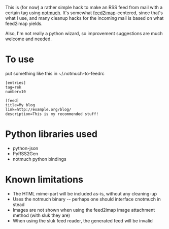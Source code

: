 This is (for now) a rather simple hack to make an RSS feed from mail with a certain tag using 
[notmuch](http://notmuchmail.org/). It's somewhat
[feed2imap](http://home.gna.org/feed2imap/)-centered, since that's
what I use, and many cleanup hacks for the incoming mail is based on
what feed2imap yields.

Also, I'm not really a python wizard, so improvement suggestions are
much welcome and needed.

To use
=====================
put something like this in ~/.notmuch-to-feedrc

    [entries]
    tag=rek
    number=10
    
    [feed]
    title=My blog
    link=http://example.org/blog/
    description=This is my recommended stuff!

Python libraries used
=====================
* python-json
* PyRSS2Gen
* notmuch python bindings

Known limitations
=================
* The HTML mime-part will be included as-is, without any cleaning-up
* Uses the notmuch binary -- perhaps one should interface cnotmuch in stead
* Images are not shown when using the feed2imap image attachment method (with sluk they are)
* When using the sluk feed reader, the generated feed will be invalid
